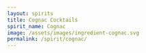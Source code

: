 ```yaml
---
layout: spirits
title: Cognac Cocktails
spirit_name: Cognac
image: /assets/images/ingredient-cognac.svg
permalink: /spirit/cognac/
---
```

